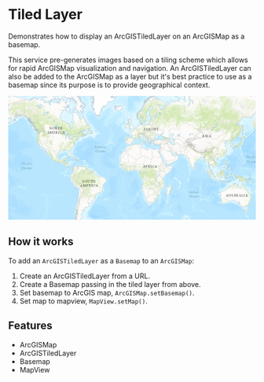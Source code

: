 <h1>Tiled Layer</h1>

<p>Demonstrates how to display an ArcGISTiledLayer on an ArcGISMap as a basemap.</p>

<p>This service pre-generates images based on a tiling scheme which allows for rapid ArcGISMap visualization and navigation.
    An ArcGISTiledLayer can also be added to the ArcGISMap as a layer but it's best practice to use as a basemap since its purpose is to provide geographical context.</p>

<p><img src="TiledLayer.png"/></p>

<h2>How it works</h2>

<p>To add an <code>ArcGISTiledLayer</code> as a <code>Basemap</code> to an <code>ArcGISMap</code>:</p>

<ol>
    <li>Create an ArcGISTiledLayer from a URL.</li>
    <li>Create a Basemap passing in the tiled layer from above.</li>
    <li>Set basemap to ArcGIS map, <code>ArcGISMap.setBasemap()</code>.</li>
    <li>Set map to mapview, <code>MapView.setMap()</code>.</li>
</ol>

<h2>Features</h2>

<ul>
    <li>ArcGISMap</li>
    <li>ArcGISTiledLayer</li>
    <li>Basemap</li>
    <li>MapView</li>
</ul>